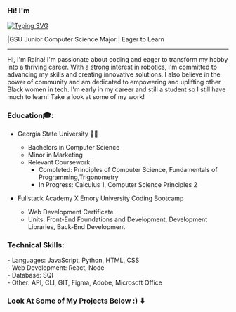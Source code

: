 ### Hi! I'm
[![Typing SVG](https://readme-typing-svg.demolab.com?font=Fira+Code&size=35&pause=10000&color=EBC2F7&multiline=true&width=435&lines=Raina+Bethea;Take+A+Look+Around)](https://git.io/typing-svg)

|GSU Junior Computer Science Major | Eager to Learn

---

Hi, I'm Raina! I'm passionate about coding and eager to transform my hobby into a thriving career. With a strong interest in robotics, I'm committed to advancing my skills and creating innovative solutions. I also believe in the power of community and am dedicated to empowering and uplifting other Black women in tech. I'm early in my career and still a student so I still have much to learn! Take a look at some of my work!

<h3>Education🎓:</h3>

- Georgia State University 💙🐾
  - Bachelors in Computer Science 
  - Minor in Marketing 
  - Relevant Coursework: 
      - Completed: Principles of Computer Science, Fundamentals of Programming,Trigonometry
      - In Progress: Calculus 1, Computer Science Principles 2
        
- Fullstack Academy X Emory University Coding Bootcamp 
  - Web Development Certificate 
  - Units: Front-End Foundations and Development, Development Libraries, Back-End Development

<H3>Technical Skills: </H3>
  - Languages: JavaScript, Python, HTML, CSS
  <br>
  - Web Development: React, Node
  <br>
  - Database: SQl
  <br>
  - Other: API, CLI, GIT, Figma, Adobe, Microsoft Office




<h3>Look At Some of My Projects Below :) ⬇</h3>
